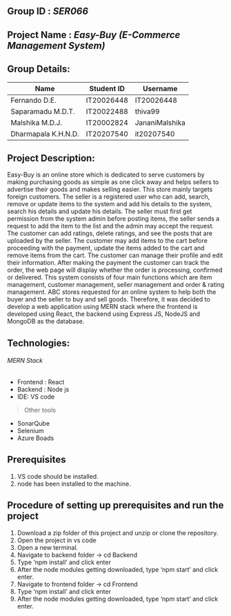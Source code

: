 ## Group ID : *SER066*

## Project Name : *Easy-Buy (E-Commerce Management System)*

## Group Details:
| Name  | Student ID | Username |
| ------------- | ------------- | ------------- |
| Fernando D.E.   | IT20026448  | IT20026448  |
| Saparamadu M.D.T. | IT20022488  | thiva99  |
| Malshika M.D.J.   | IT20002824| JananiMalshika  |
| Dharmapala K.H.N.D.   | IT20207540  | it20207540 |

## Project Description:

Easy-Buy is an online store which is dedicated to serve customers by making purchasing goods as simple as one click away and helps sellers to advertise their goods and makes selling easier. This store mainly targets foreign customers. The seller is a registered user who can add, search, remove or update items to the system and add his details to the system, search his details and update his details. The seller must first get permission from the system admin before posting items, the seller sends a request to add the item to the list and the admin may accept the request. The customer can add ratings, delete ratings, and see the posts that are uploaded by the seller. The customer may add items to the cart before proceeding with the payment, update the items added to the cart and remove items from the cart. The customer can manage their profile and edit their information. After making the payment the customer can track the order, the web page will display whether the order is processing, confirmed or delivered. This system consists of four main functions which are item management, customer management, seller management and order & rating management. ABC stores requested for an online system to help both the buyer and the seller to buy and sell goods. Therefore, it was decided to develop a web application using MERN stack where the frontend is developed using React, the backend using Express JS, NodeJS and MongoDB as the database.  

## Technologies:
###### MERN Stack
- Frontend : React
- Backend : Node js
- IDE: VS code

> Other tools
- SonarQube
- Selenium
- Azure Boads

## Prerequisites
1. VS code should be installed.
2. node has been installed to the machine.

## Procedure of setting up prerequisites and run the project
1.	Download a zip folder of this project and unzip or clone the repository.
2.	Open the project in vs code
3.	Open a new terminal.
4.	Navigate to backend folder -> cd Backend
5.	Type ‘npm install’ and click enter
6.	After the node modules getting downloaded, type ‘npm start’ and click enter.
7.	Navigate to frontend folder -> cd Frontend
8.	Type ‘npm install’ and click enter
9.	After the node modules getting downloaded, type ‘npm start’ and click enter.

